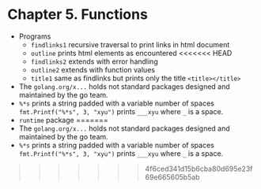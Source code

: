 # Chapter 5. Functions

* Programs
  * `findlinks1` recursive traversal to print links in html document
  * `outline` prints html elements as encountered
<<<<<<< HEAD
  * `findlinks2` extends with error handling
  * `outline2` extends with function values
  * `title1` same as findlinks but prints only the title `<title></title>`
* The `golang.org/x...` holds not standard packages designed and maintained by the go team.
* `%*s` prints a string padded with a variable number of spaces `fmt.Printf("%*s", 3, "xyu")` prints `___xyu` where `_` is a space.
* `runtime` package
=======
* The `golang.org/x...` holds not standard packages designed and maintained by the go team.
* `%*s` prints a string padded with a variable number of spaces `fmt.Printf("%*s", 3, "xyu")` prints `___xyu` where `_` is a space.
>>>>>>> 4f6ced341d15b6cba80d695e23f69e665605b5ab
